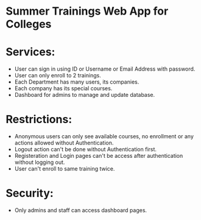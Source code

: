 # Summer Trainings Web App for Colleges

# Services:
- User can sign in using ID or Username or Email Address with password.
- User can only enroll to 2 trainings.
- Each Department has many users, its companies.
- Each company has its special courses.
- Dashboard for admins to manage and update database.

# Restrictions:
- Anonymous users can only see available courses, no enrollment or any actions allowed without Authentication.
- Logout action can't be done without Authentication first.
- Registeration and Login pages can't be access after authentication without logging out.
- User can't enroll to same training twice.



# Security:
- Only admins and staff can access dashboard pages.

